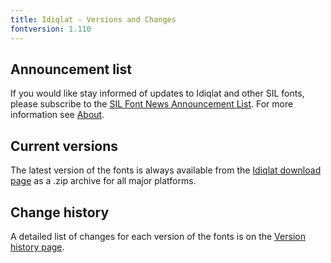 ```yaml
---
title: Idiqlat - Versions and Changes
fontversion: 1.110
---
```


## Announcement list

If you would like stay informed of updates to Idiqlat and other SIL fonts, please subscribe to the [SIL Font News Announcement List](https://groups.google.com/a/groups.sil.org/forum/#!forum/sil-font-news). For more information see [About](about.md).

## Current versions

The latest version of the fonts is always available from the [Idiqlat download page](https://software.sil.org/idiqlat/download/) as a .zip archive for all major platforms.

## Change history

A detailed list of changes for each version of the fonts is on the [Version history page](history.md).
